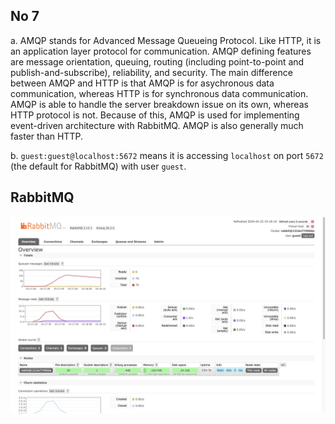 ## No 7

a. AMQP stands for Advanced Message Queueing Protocol. Like HTTP, it is an application layer protocol for communication. AMQP defining features are message orientation, queuing, routing (including point-to-point and publish-and-subscribe), reliability, and security. The main difference between AMQP and HTTP is that AMQP is for asychronous data communication, whereas HTTP is for synchronous data communication. AMQP is able to handle the server breakdown issue on its own, whereas HTTP protocol is not. Because of this, AMQP is used for implementing event-driven architecture with RabbitMQ. AMQP is also generally much faster than HTTP.

b. `guest:guest@localhost:5672` means it is accessing `localhost` on port `5672` (the default for RabbitMQ) with user `guest`.

## RabbitMQ

![rabbitmq](img/rabbitmq.png)